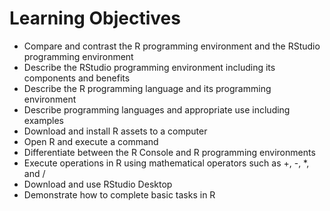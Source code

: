 # Learning Objectives
- Compare and contrast the R programming environment and the RStudio programming environment
- Describe the RStudio programming environment including its components and benefits
- Describe the R programming language and its programming environment
- Describe programming languages and appropriate use including examples
- Download and install R assets to a computer
- Open R and execute a command
- Differentiate between the R Console and R programming environments
- Execute operations in R using mathematical operators such as +, -, *, and /
- Download and use RStudio Desktop
- Demonstrate how to complete basic tasks in R
